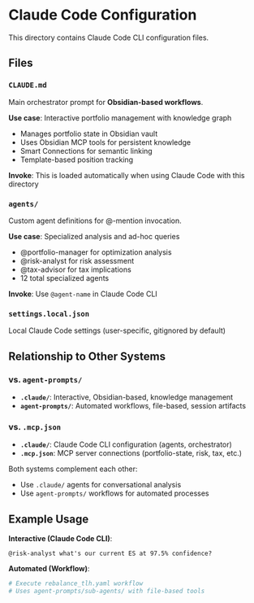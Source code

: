 # Claude Code Configuration

This directory contains Claude Code CLI configuration files.

## Files

### `CLAUDE.md`
Main orchestrator prompt for **Obsidian-based workflows**.

**Use case**: Interactive portfolio management with knowledge graph
- Manages portfolio state in Obsidian vault
- Uses Obsidian MCP tools for persistent knowledge
- Smart Connections for semantic linking
- Template-based position tracking

**Invoke**: This is loaded automatically when using Claude Code with this directory

### `agents/`
Custom agent definitions for @-mention invocation.

**Use case**: Specialized analysis and ad-hoc queries
- @portfolio-manager for optimization analysis
- @risk-analyst for risk assessment
- @tax-advisor for tax implications
- 12 total specialized agents

**Invoke**: Use `@agent-name` in Claude Code CLI

### `settings.local.json`
Local Claude Code settings (user-specific, gitignored by default)

## Relationship to Other Systems

### vs. `agent-prompts/`
- **`.claude/`**: Interactive, Obsidian-based, knowledge management
- **`agent-prompts/`**: Automated workflows, file-based, session artifacts

### vs. `.mcp.json`
- **`.claude/`**: Claude Code CLI configuration (agents, orchestrator)
- **`.mcp.json`**: MCP server connections (portfolio-state, risk, tax, etc.)

Both systems complement each other:
- Use `.claude/` agents for conversational analysis
- Use `agent-prompts/` workflows for automated processes

## Example Usage

**Interactive (Claude Code CLI)**:
```
@risk-analyst what's our current ES at 97.5% confidence?
```

**Automated (Workflow)**:
```bash
# Execute rebalance_tlh.yaml workflow
# Uses agent-prompts/sub-agents/ with file-based tools
```